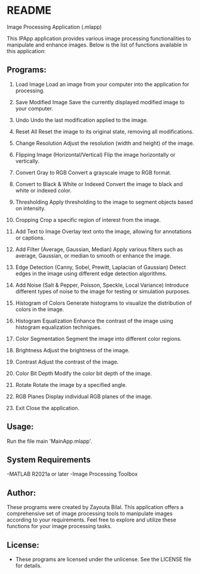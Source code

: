 # README
Image Processing Application (.mlapp)

This IPApp application provides various image processing functionalities to manipulate and enhance images. Below is the list of functions available in this application:

## Programs:
1. Load Image
Load an image from your computer into the application for processing.

2. Save Modified Image
Save the currently displayed modified image to your computer.

3. Undo
Undo the last modification applied to the image.

4. Reset All
Reset the image to its original state, removing all modifications.

5. Change Resolution
Adjust the resolution (width and height) of the image.

6. Flipping Image (Horizontal/Vertical)
Flip the image horizontally or vertically.

7. Convert Gray to RGB
Convert a grayscale image to RGB format.

8. Convert to Black & White or Indexed
Convert the image to black and white or indexed color.

9. Thresholding
Apply thresholding to the image to segment objects based on intensity.

10. Cropping
Crop a specific region of interest from the image.

11. Add Text to Image
Overlay text onto the image, allowing for annotations or captions.

12. Add Filter (Average, Gaussian, Median)
Apply various filters such as average, Gaussian, or median to smooth or enhance the image.

13. Edge Detection (Canny, Sobel, Prewitt, Laplacian of Gaussian)
Detect edges in the image using different edge detection algorithms.

14. Add Noise (Salt & Pepper, Poisson, Speckle, Local Variance)
Introduce different types of noise to the image for testing or simulation purposes.

15. Histogram of Colors
Generate histograms to visualize the distribution of colors in the image.

16. Histogram Equalization
Enhance the contrast of the image using histogram equalization techniques.

17. Color Segmentation
Segment the image into different color regions.

18. Brightness
Adjust the brightness of the image.

19. Contrast
Adjust the contrast of the image.

20. Color Bit Depth
Modify the color bit depth of the image.

21. Rotate
Rotate the image by a specified angle.

22. RGB Planes
Display individual RGB planes of the image.

23. Exit
Close the application.

## Usage:
Run the file main 'MainApp.mlapp'.

## System Requirements
-MATLAB R2021a or later
-Image Processing Toolbox 

## Author:
These programs were created by Zayouta Bilal.
This application offers a comprehensive set of image processing tools to manipulate images according to your requirements. Feel free to explore and utilize these functions for your image processing tasks.

## License:
- These programs are licensed under the  unlicense. See the LICENSE file for details.
